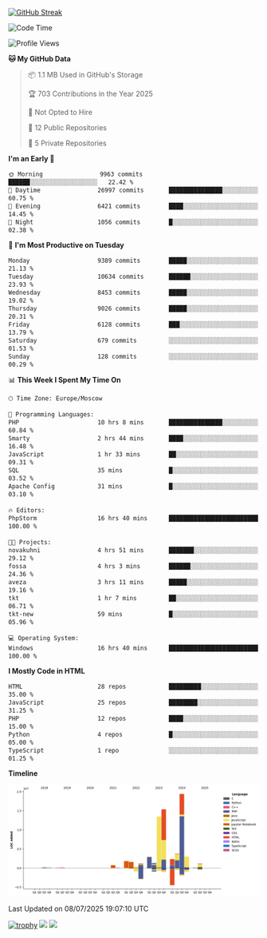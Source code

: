 [![GitHub Streak](https://github-readme-streak-stats.herokuapp.com/?user=yogik10)](https://git.io/streak-stats)
<!--START_SECTION:waka-->
![Code Time](http://img.shields.io/badge/Code%20Time-1%2C501%20hrs%2029%20mins-blue)

![Profile Views](http://img.shields.io/badge/Profile%20Views-0-blue)

**🐱 My GitHub Data** 

> 📦 1.1 MB Used in GitHub's Storage 
 > 
> 🏆 703 Contributions in the Year 2025
 > 
> 🚫 Not Opted to Hire
 > 
> 📜 12 Public Repositories 
 > 
> 🔑 5 Private Repositories 
 > 
**I'm an Early 🐤** 

```text
🌞 Morning                9963 commits        ██████░░░░░░░░░░░░░░░░░░░   22.42 % 
🌆 Daytime                26997 commits       ███████████████░░░░░░░░░░   60.75 % 
🌃 Evening                6421 commits        ████░░░░░░░░░░░░░░░░░░░░░   14.45 % 
🌙 Night                  1056 commits        █░░░░░░░░░░░░░░░░░░░░░░░░   02.38 % 
```
📅 **I'm Most Productive on Tuesday** 

```text
Monday                   9389 commits        █████░░░░░░░░░░░░░░░░░░░░   21.13 % 
Tuesday                  10634 commits       ██████░░░░░░░░░░░░░░░░░░░   23.93 % 
Wednesday                8453 commits        █████░░░░░░░░░░░░░░░░░░░░   19.02 % 
Thursday                 9026 commits        █████░░░░░░░░░░░░░░░░░░░░   20.31 % 
Friday                   6128 commits        ███░░░░░░░░░░░░░░░░░░░░░░   13.79 % 
Saturday                 679 commits         ░░░░░░░░░░░░░░░░░░░░░░░░░   01.53 % 
Sunday                   128 commits         ░░░░░░░░░░░░░░░░░░░░░░░░░   00.29 % 
```


📊 **This Week I Spent My Time On** 

```text
🕑︎ Time Zone: Europe/Moscow

💬 Programming Languages: 
PHP                      10 hrs 8 mins       ███████████████░░░░░░░░░░   60.84 % 
Smarty                   2 hrs 44 mins       ████░░░░░░░░░░░░░░░░░░░░░   16.48 % 
JavaScript               1 hr 33 mins        ██░░░░░░░░░░░░░░░░░░░░░░░   09.31 % 
SQL                      35 mins             █░░░░░░░░░░░░░░░░░░░░░░░░   03.52 % 
Apache Config            31 mins             █░░░░░░░░░░░░░░░░░░░░░░░░   03.10 % 

🔥 Editors: 
PhpStorm                 16 hrs 40 mins      █████████████████████████   100.00 % 

🐱‍💻 Projects: 
novakuhni                4 hrs 51 mins       ███████░░░░░░░░░░░░░░░░░░   29.12 % 
fossa                    4 hrs 3 mins        ██████░░░░░░░░░░░░░░░░░░░   24.36 % 
aveza                    3 hrs 11 mins       █████░░░░░░░░░░░░░░░░░░░░   19.16 % 
tkt                      1 hr 7 mins         ██░░░░░░░░░░░░░░░░░░░░░░░   06.71 % 
tkt-new                  59 mins             █░░░░░░░░░░░░░░░░░░░░░░░░   05.96 % 

💻 Operating System: 
Windows                  16 hrs 40 mins      █████████████████████████   100.00 % 
```

**I Mostly Code in HTML** 

```text
HTML                     28 repos            █████████░░░░░░░░░░░░░░░░   35.00 % 
JavaScript               25 repos            ████████░░░░░░░░░░░░░░░░░   31.25 % 
PHP                      12 repos            ████░░░░░░░░░░░░░░░░░░░░░   15.00 % 
Python                   4 repos             █░░░░░░░░░░░░░░░░░░░░░░░░   05.00 % 
TypeScript               1 repo              ░░░░░░░░░░░░░░░░░░░░░░░░░   01.25 % 
```



**Timeline**

![Lines of Code chart](https://raw.githubusercontent.com/Yogik10/Yogik10/main/assets/bar_graph.png)


 Last Updated on 08/07/2025 19:07:10 UTC
<!--END_SECTION:waka-->
[![trophy](https://github-profile-trophy.vercel.app/?username=yogik10)](https://github.com/ryo-ma/github-profile-trophy)
![](https://github-profile-summary-cards.vercel.app/api/cards/profile-details?username=yogik10&theme=solarized_dark)
![](https://github-profile-summary-cards.vercel.app/api/cards/most-commit-language?username=yogik10&theme=solarized_dark)



